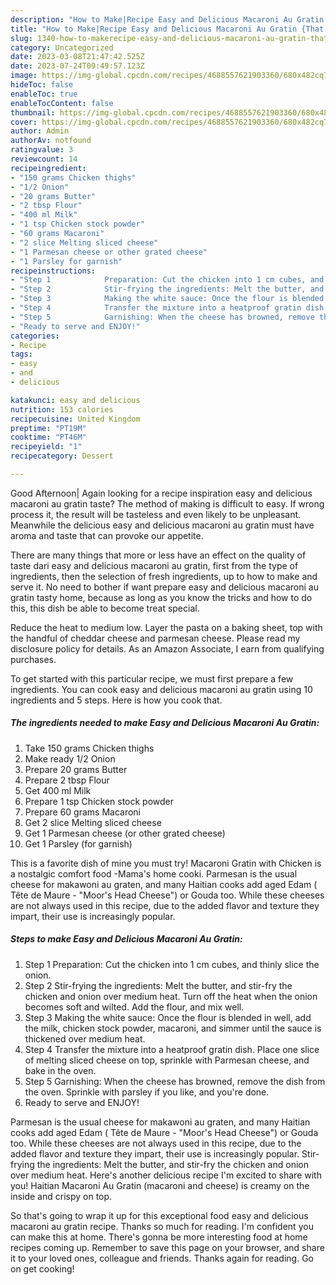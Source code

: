 ```yaml
---
description: "How to Make|Recipe Easy and Delicious Macaroni Au Gratin {That is Delicious"
title: "How to Make|Recipe Easy and Delicious Macaroni Au Gratin {That is Delicious"
slug: 1340-how-to-makerecipe-easy-and-delicious-macaroni-au-gratin-that-is-delicious
category: Uncategorized
date: 2023-03-08T21:47:42.525Z
date: 2023-07-24T09:49:57.123Z
image: https://img-global.cpcdn.com/recipes/4688557621903360/680x482cq70/easy-and-delicious-macaroni-au-gratin-recipe-main-photo.jpg
hideToc: false
enableToc: true
enableTocContent: false
thumbnail: https://img-global.cpcdn.com/recipes/4688557621903360/680x482cq70/easy-and-delicious-macaroni-au-gratin-recipe-main-photo.jpg
cover: https://img-global.cpcdn.com/recipes/4688557621903360/680x482cq70/easy-and-delicious-macaroni-au-gratin-recipe-main-photo.jpg
author: Admin
authorAv: notfound
ratingvalue: 3
reviewcount: 14
recipeingredient:
- "150 grams Chicken thighs"
- "1/2 Onion"
- "20 grams Butter"
- "2 tbsp Flour"
- "400 ml Milk"
- "1 tsp Chicken stock powder"
- "60 grams Macaroni"
- "2 slice Melting sliced cheese"
- "1 Parmesan cheese or other grated cheese"
- "1 Parsley for garnish"
recipeinstructions:
- "Step 1            Preparation: Cut the chicken into 1 cm cubes, and thinly slice the onion."
- "Step 2            Stir-frying the ingredients: Melt the butter, and stir-fry the chicken and onion over medium heat. Turn off the heat when the onion becomes soft and wilted. Add the flour, and mix well."
- "Step 3            Making the white sauce: Once the flour is blended in well, add the milk, chicken stock powder, macaroni, and simmer until the sauce is thickened over medium heat."
- "Step 4            Transfer the mixture into a heatproof gratin dish. Place one slice of melting sliced cheese on top, sprinkle with Parmesan cheese, and bake in the oven."
- "Step 5            Garnishing: When the cheese has browned, remove the dish from the oven. Sprinkle with parsley if you like, and you&#39;re done."
- "Ready to serve and ENJOY!"
categories:
- Recipe
tags:
- easy
- and
- delicious

katakunci: easy and delicious 
nutrition: 153 calories
recipecuisine: United Kingdom
preptime: "PT19M"
cooktime: "PT46M"
recipeyield: "1"
recipecategory: Dessert

---
```



Good Afternoon| Again looking for a recipe inspiration easy and delicious macaroni au gratin taste? The method of making is difficult to easy. If wrong process it, the result will be tasteless and even likely to be unpleasant. Meanwhile the delicious easy and delicious macaroni au gratin must have aroma and taste that can provoke our appetite.






There are many things that more or less have an effect on the quality of taste dari easy and delicious macaroni au gratin, first from the type of ingredients, then the selection of fresh ingredients, up to how to make and serve it. No need to bother if want prepare easy and delicious macaroni au gratin tasty home, because as long as you know the tricks and how to do this, this dish be able to become treat  special.


Reduce the heat to medium low. Layer the pasta on a baking sheet, top with the handful of cheddar cheese and parmesan cheese. Please read my disclosure policy for details. As an Amazon Associate, I earn from qualifying purchases.


To get started with this particular recipe, we must first prepare a few ingredients. You can cook easy and delicious macaroni au gratin using 10 ingredients and 5 steps. Here is how you cook that.

<!--inarticleads1-->

##### The ingredients needed to make Easy and Delicious Macaroni Au Gratin:

1. Take 150 grams Chicken thighs
1. Make ready 1/2 Onion
1. Prepare 20 grams Butter
1. Prepare 2 tbsp Flour
1. Get 400 ml Milk
1. Prepare 1 tsp Chicken stock powder
1. Prepare 60 grams Macaroni
1. Get 2 slice Melting sliced cheese
1. Get 1 Parmesan cheese (or other grated cheese)
1. Get 1 Parsley (for garnish)


This is a favorite dish of mine you must try! Macaroni Gratin with Chicken is a nostalgic comfort food -Mama&#39;s home cooki. Parmesan is the usual cheese for makawoni au graten, and many Haitian cooks add aged Edam ( Tête de Maure - &#34;Moor&#39;s Head Cheese&#34;) or Gouda too. While these cheeses are not always used in this recipe, due to the added flavor and texture they impart, their use is increasingly popular. 

<!--inarticleads2-->

##### Steps to make Easy and Delicious Macaroni Au Gratin:

1. Step 1            Preparation: Cut the chicken into 1 cm cubes, and thinly slice the onion.
1. Step 2            Stir-frying the ingredients: Melt the butter, and stir-fry the chicken and onion over medium heat. Turn off the heat when the onion becomes soft and wilted. Add the flour, and mix well.
1. Step 3            Making the white sauce: Once the flour is blended in well, add the milk, chicken stock powder, macaroni, and simmer until the sauce is thickened over medium heat.
1. Step 4            Transfer the mixture into a heatproof gratin dish. Place one slice of melting sliced cheese on top, sprinkle with Parmesan cheese, and bake in the oven.
1. Step 5            Garnishing: When the cheese has browned, remove the dish from the oven. Sprinkle with parsley if you like, and you&#39;re done.
1. Ready to serve and ENJOY!

Parmesan is the usual cheese for makawoni au graten, and many Haitian cooks add aged Edam ( Tête de Maure - &#34;Moor&#39;s Head Cheese&#34;) or Gouda too. While these cheeses are not always used in this recipe, due to the added flavor and texture they impart, their use is increasingly popular. Stir-frying the ingredients: Melt the butter, and stir-fry the chicken and onion over medium heat. Here&#39;s another delicious recipe I&#39;m excited to share with you! Haitian Macaroni Au Gratin (macaroni and cheese) is creamy on the inside and crispy on top. 

So that's going to wrap it up for this exceptional food easy and delicious macaroni au gratin recipe. Thanks so much for reading. I'm confident you can make this at home. There's gonna be more interesting food at home recipes coming up. Remember to save this page on your browser, and share it to your loved ones, colleague and friends. Thanks again for reading. Go on get cooking!
